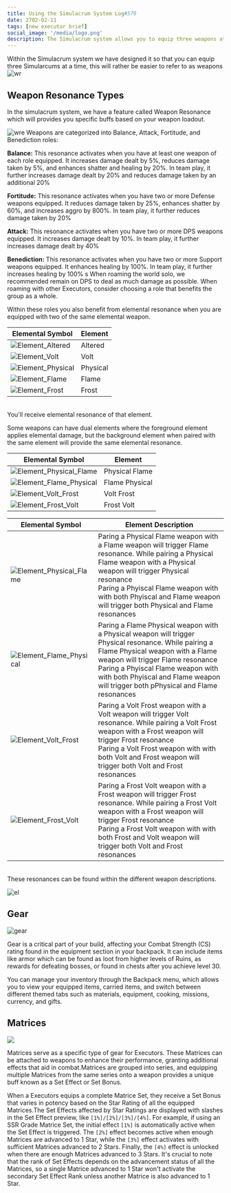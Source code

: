 ```yaml
---
title: Using the Simulacrum System Log#579
date: 2702-02-11
tags: [new executor brief]
social_image: '/media/logo.png'
description: The Simulacrum system allows you to equip three weapons at a time and provides buffs based on their role. You can use matrices and traits to further improve your roles depending on the situation, and your use of the Simulacrum system.
---
```

Within the Simulacrum system we have designed it so that you can equip three Simularcums at a time, this will rather be easier to refer to as weapons 
![wr](/media/wr.png)
## Weapon Resonance Types
In the simulacrum system, we have a feature called Weapon Resonance which will provides you specific buffs based on your weapon loadout. 

![wre](/media/wre.png)
Weapons are categorized into Balance, Attack, Fortitude, and Benediction roles:

**Balance:** This resonance activates when you have at least one weapon of each role equipped. It increases damage dealt by 5%, reduces damage taken by 5%, and enhances shatter and healing by 20%. In team play, it further increases damage dealt by 20% and reduces damage taken by an additional 20%​​

**Fortitude:** This resonance activates when you have two or more Defense weapons equipped. It reduces damage taken by 25%, enhances shatter by 60%, and increases aggro by 800%. In team play, it further reduces damage taken by 20%​​

**Attack:** This resonance activates when you have two or more DPS weapons equipped. It increases damage dealt by 10%. In team play, it further increases damage dealt by 40%​

**Benediction:** This resonance activates when you have two or more Support weapons equipped. It enhances healing by 100%. In team play, it further increases healing by 100%​​
s
When roaming the world solo, we recommended remain on DPS to deal as much damage as possible. When roaming with other Executors, consider choosing a role that benefits the group as a whole.

Within these roles you also benefit from elemental resonance when you are equipped with two of the same elemental weapon.



| Elemental Symbol                                 | Element     |
|----------------------------------------|----------|
| ![Element_Altered](/media/Element_Altered.png) | Altered  |
| ![Element_Volt](/media/Element_Volt.png)       | Volt     |
| ![Element_Physical](/media/Element_Physical.png) | Physical |
| ![Element_Flame](/media/Element_Flame.png)       | Flame    |
| ![Element_Frost](/media/Element_Frost.png)       | Frost    |

</br>
You'll receive elemental resonance of that element.
</br>

Some weapons can have dual elements where the foreground element applies elemental damage, but the background element when paired with the same element will provide the same elemental resonance.

| Elemental Symbol                                 | Element     |
|----------------------------------------|----------|
| ![Element_Physical_Flame](/media/Element_PhysicalFlame.png)       | Physical Flame    |
| ![Element_Flame_Physical](/media/Element_FlamePhysical.png) | Flame Physical |
| ![Element_Volt_Frost](/media/Element_VoltFrost.png)       | Volt Frost   |
| ![Element_Frost_Volt](/media/Element_FrostVolt.png)       | Frost Volt   |

| Elemental Symbol                                 | Element Description    |
|----------------------------------------|----------|
| ![Element_Physical_Flame](/media/Element_PhysicalFlame.png)       | Paring a Physical Flame weapon with a Flame weapon will trigger Flame resonance. While pairing a Physical Flame weapon with a Physical  weapon will trigger Physical resonance  </br> Paring a Phyiscal Flame weapon with with both Phyiscal and Flame weapon will trigger both Physical and Flame resonances  |
| ![Element_Flame_Physical](/media/Element_FlamePhysical.png)       | Paring a  Flame Physical weapon with a Physical weapon will trigger Physical resonance. While pairing a Flame Physical weapon with a Flame  weapon will trigger Flame resonance  </br> Paring a Phyiscal Flame weapon with with both Phyiscal and Flame weapon will trigger both pPhysical and Flame resonances|
| ![Element_Volt_Frost](/media/Element_VoltFrost.png)       | Paring a Volt Frost weapon with a Volt weapon will trigger Volt resonance. While pairing a Volt Frost weapon with a Frost weapon will trigger Frost resonance  </br> Paring a Volt Frost weapon with with both Volt and Frost weapon will trigger both Volt and Frost resonances  |
| ![Element_Frost_Volt](/media/Element_FrostVolt.png)       | Paring a Frost Volt weapon with a Frost weapon will trigger Frost resonance. While pairing a Frost Volt weapon with a Frost  weapon will trigger Frost resonance  </br> Paring a Frost Volt weapon with with both Frost and Volt weapon will trigger both Volt and Frost resonances   |

</br> 
These resonances can be found within the different weapon descriptions.
</br> 

![el](/media/el.png)


## Gear

![gear](/media/gear.jpg)

Gear is a critical part of your build, affecting your Combat Strength (CS) rating found in the equipment section in your backpack. It can include items like armor which can be found as loot from higher levels of Ruins, as rewards for defeating bosses, or found in chests after you achieve level 30.

You can manage your inventory through the Backpack menu, which allows you to view your equipped items, carried items, and switch between different themed tabs such as materials, equipment, cooking, missions, currency, and gifts.

## Matrices 


![](https://telegra.ph/file/d188583ef4e4fc96c8e0e.png)

Matrices serve as a specific type of gear for Executors. These Matrices can be attached to weapons to enhance their performance, granting additional effects that aid in combat.Matrices are grouped into series, and equipping multiple Matrices from the same series onto a weapon provides a unique buff known as a Set Effect or Set Bonus.

When a Executors equips a complete Matrice Set, they receive a Set Bonus that varies in potency based on the Star Rating of all the equipped Matrices.The Set Effects affected by Star Ratings are displayed with slashes in the Set Effect preview, like `[1%]/[2%]/[3%]/[4%]`. For example, if using an SSR Grade Matrice Set, the initial effect `[1%]` is automatically active when the Set Effect is triggered. The `[2%]` effect becomes active when enough Matrices are advanced to 1 Star, while the `[3%]` effect activates with sufficient Matrices advanced to 2 Stars. Finally, the `[4%]` effect is unlocked when there are enough Matrices advanced to 3 Stars. It's crucial to note that the rank of Set Effects depends on the advancement status of all the Matrices, so a single Matrice advanced to 1 Star won't activate the secondary Set Effect Rank unless another Matrice is also advanced to 1 Star.
